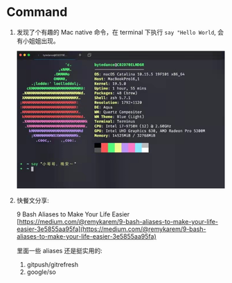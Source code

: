 # Command

1. 发现了个有趣的 Mac native 命令，在 terminal 下执行 `say "Hello World`, 会有小姐姐出现。

   ![image-20201224232922604](../../.gitbook/assets/image-20201224232922604.png)

2. 快餐文分享:

   9 Bash Aliases to Make Your Life Easier [https://medium.com/@remykarem/9-bash-aliases-to-make-your-life-easier-3e5855aa95fa](https://medium.com/@remykarem/9-bash-aliases-to-make-your-life-easier-3e5855aa95fa)

   里面一些 aliases 还是挺实用的:

   1. gitpush/gitrefresh
   2. google/so

